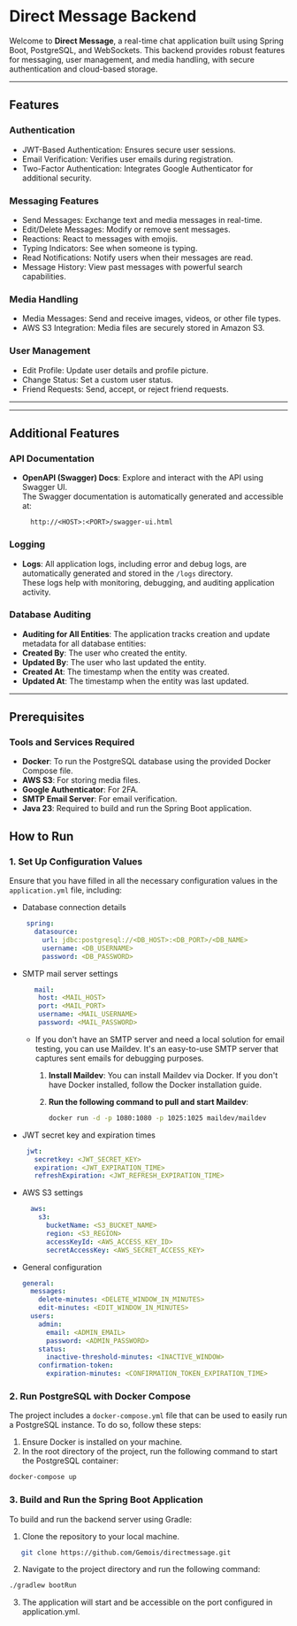 # Direct Message Backend

Welcome to **Direct Message**, a real-time chat application built using Spring Boot, PostgreSQL, and WebSockets. This backend provides robust features for messaging, user management, and media handling, with secure authentication and cloud-based storage.

---

## Features

### Authentication
- JWT-Based Authentication: Ensures secure user sessions.
- Email Verification: Verifies user emails during registration.
- Two-Factor Authentication: Integrates Google Authenticator for additional security.

### Messaging Features
- Send Messages: Exchange text and media messages in real-time.
- Edit/Delete Messages: Modify or remove sent messages.
- Reactions: React to messages with emojis.
- Typing Indicators: See when someone is typing.
- Read Notifications: Notify users when their messages are read.
- Message History: View past messages with powerful search capabilities.

### Media Handling
- Media Messages: Send and receive images, videos, or other file types.
- AWS S3 Integration: Media files are securely stored in Amazon S3.

### User Management
- Edit Profile: Update user details and profile picture.
- Change Status: Set a custom user status.
- Friend Requests: Send, accept, or reject friend requests.

---

---

## Additional Features

### API Documentation
- **OpenAPI (Swagger) Docs**: Explore and interact with the API using Swagger UI.  
  The Swagger documentation is automatically generated and accessible at:
    ```
      http://<HOST>:<PORT>/swagger-ui.html
    ```
  
### Logging
- **Logs**: All application logs, including error and debug logs, are automatically generated and stored in the `/logs` directory.  
  These logs help with monitoring, debugging, and auditing application activity.


### Database Auditing
- **Auditing for All Entities**: The application tracks creation and update metadata for all database entities:
- **Created By**: The user who created the entity.
- **Updated By**: The user who last updated the entity.
- **Created At**: The timestamp when the entity was created.
- **Updated At**: The timestamp when the entity was last updated.

---


## Prerequisites

### Tools and Services Required
- **Docker**: To run the PostgreSQL database using the provided Docker Compose file.
- **AWS S3**: For storing media files.
- **Google Authenticator**: For 2FA.
- **SMTP Email Server**: For email verification.
- **Java 23**: Required to build and run the Spring Boot application.

## How to Run

### 1. Set Up Configuration Values
Ensure that you have filled in all the necessary configuration values in the `application.yml` file, including:
- Database connection details
  ```yaml
   spring:
     datasource:
       url: jdbc:postgresql://<DB_HOST>:<DB_PORT>/<DB_NAME>
       username: <DB_USERNAME>
       password: <DB_PASSWORD>
- SMTP mail server settings
  ```yaml
     mail:
      host: <MAIL_HOST>
      port: <MAIL_PORT>
      username: <MAIL_USERNAME>
      password: <MAIL_PASSWORD>
  ```
    - If you don't have an SMTP server and need a local solution for email testing, you can use Maildev. It's an easy-to-use SMTP server that captures sent emails for debugging purposes.
      1. **Install Maildev**: You can install Maildev via Docker. If you don't have Docker installed, follow the Docker installation guide.

      2. **Run the following command to pull and start Maildev**:
         ```bash
         docker run -d -p 1080:1080 -p 1025:1025 maildev/maildev
          ```
- JWT secret key and expiration times
   ```yaml
    jwt:
      secretkey: <JWT_SECRET_KEY>
      expiration: <JWT_EXPIRATION_TIME>
      refreshExpiration: <JWT_REFRESH_EXPIRATION_TIME>

- AWS S3 settings
  ```yaml
    aws:
      s3:
        bucketName: <S3_BUCKET_NAME>
        region: <S3_REGION>
        accessKeyId: <AWS_ACCESS_KEY_ID>
        secretAccessKey: <AWS_SECRET_ACCESS_KEY>
- General configuration
    ```yaml
    general:
      messages:
        delete-minutes: <DELETE_WINDOW_IN_MINUTES>  
        edit-minutes: <EDIT_WINDOW_IN_MINUTES> 
      users:
        admin:
          email: <ADMIN_EMAIL>
          password: <ADMIN_PASSWORD>
        status:
          inactive-threshold-minutes: <INACTIVE_WINDOW>
        confirmation-token:
          expiration-minutes: <CONFIRMATION_TOKEN_EXPIRATION_TIME>
  
### 2. Run PostgreSQL with Docker Compose
The project includes a `docker-compose.yml` file that can be used to easily run a PostgreSQL instance. To do so, follow these steps:
1. Ensure Docker is installed on your machine.
2. In the root directory of the project, run the following command to start the PostgreSQL container:
  ```bash
 docker-compose up
  ```
### 3. Build and Run the Spring Boot Application
To build and run the backend server using Gradle:
1. Clone the repository to your local machine.
  ```bash
     git clone https://github.com/Gemois/directmessage.git
  ```
2. Navigate to the project directory and run the following command:
  ```bash
  ./gradlew bootRun
  ```
3. The application will start and be accessible on the port configured in application.yml.



